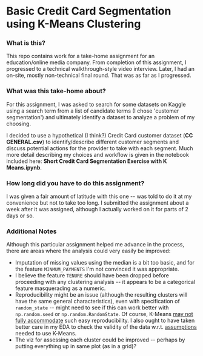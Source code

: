 # Basic Credit Card Segmentation using K-Means Clustering

### What is this?

This repo contains work for a take-home assignment for an education/online media company. From completion of this assignment, I progressed to a technical walkthrough-style video interview. Later, I had an on-site, mostly non-technical final round. That was as far as I progressed.

### What was this take-home about?

For this assignment, I was asked to search for some datasets on Kaggle using a search term from a list of candidate terms (I chose 'customer segmentation') and ultimately identify a dataset to analyze a problem of my choosing.

I decided to use a hypothetical (I think?) Credit Card customer dataset (**CC GENERAL.csv**) to identify/describe different customer segments and discuss potential actions for the provider to take with each segment. Much more detail describing my choices and workflow is given in the notebook included here: **Short Credit Card Segmentation Exercise with K Means.ipynb**.

### How long did you have to do this assignment?

I was given a fair amount of latitude with this one -- was told to do it at my convenience but not to take too long. I submitted the assignment about a week after it was assigned, although I actually worked on it for parts of 2 days or so.

### Additional Notes

Although this particular assignment helped me advance in the process, there are areas where the analysis could very easily be improved:

* Imputation of missing values using the median is a bit too basic, and for the feature `MINMUM_PAYMENTS` I'm not convinced it was appropriate.
* I believe the feature `TENURE` should have been dropped before proceeding with any clustering analysis -- it appears to be a categorical feature masquerading as a numeric.
* Reproducibility might be an issue (although the resulting clusters will have the same general characteristics), even with specification of `random_state` -- might need to see if this can work better with `np.random.seed` or `np.random.RandomState`. Of course, K-Means [may not fully accommodate](https://stackoverflow.com/questions/25921762/changes-of-clustering-results-after-each-time-run-in-python-scikit-learn) such easy reproducibility. I also ought to have taken better care in my EDA to check the validity of the data w.r.t. [assumptions](http://varianceexplained.org/r/kmeans-free-lunch/) needed to use K-Means.
* The viz for assessing each cluster could be improved -- perhaps by putting everything up in same plot (as in a grid)?
